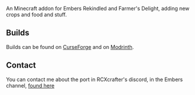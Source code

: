 An Minecraft addon for Embers Rekindled and Farmer's Delight, adding new crops and food and stuff.
## Builds
Builds can be found on [CurseForge](https://www.curseforge.com/minecraft/mc-mods/embers-delight) and on [Modrinth](https://modrinth.com/mod/embers-delight).

## Contact
You can contact me about the port in RCXcrafter's discord, in the Embers channel, [found here](https://discord.gg/SthsknG)
